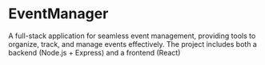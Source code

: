 # EventManager
A full-stack application for seamless event management, providing tools to organize, track, and manage events effectively. The project includes both a backend (Node.js + Express) and a frontend (React)
